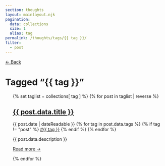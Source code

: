 ```yaml
---
section: thoughts
layout: mainlayout.njk
pagination:
  data: collections
  size: 1
  alias: tag
permalink: /thoughts/tags/{{ tag }}/
filter:
  - post
---
```

<a href="/thoughts" class="back">← Back</a>

<h1>Tagged “{{ tag }}”</h1>

<ul>
{% set taglist = collections[ tag ] %}
{% for post in taglist | reverse %}
<article>
  <h2>
    <a href="{{ post.url | url }}">{{ post.data.title }}</a>
  </h2>
  <span class="posted-date">{{ post.date | dateReadable }}</span>
  {% for tag in post.data.tags %}
    {% if tag != "post" %}
  <a href="/thoughts/tags/{{ tag }}" class="tag">#{{ tag }}</a>
    {% endif %}
  {% endfor %}


  {{ post.data.description }} 

  <a href="{{ post.url | url }}">Read more →</a>


</article>
{% endfor %}
</ul>
